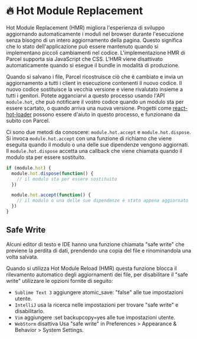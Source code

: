 # 🔥 Hot Module Replacement

Hot Module Replacement \(HMR\) migliora l'esperienza di sviluppo aggiornando automaticamente i moduli nel browser durante l'esecuzione senza bisogno di un intero aggiornamento della pagina. Questo significa che lo stato dell'applicazione può essere mantenuto quando si implementano piccoli cambiamenti nel codice. L'implementazione HMR di Parcel supporta sia JavaScript che CSS. L'HMR viene disattivato automaticamente quando si esegue il bundle in modalità di produzione.

Quando si salvano i file, Parcel ricostruisce ciò che è cambiato e invia un aggiornamento a tutti i client in esecuzione contenenti il nuovo codice. Il nuovo codice sostituisce la vecchia versione e viene rivalutato insieme a tutti i genitori. Potete agganciarvi a questo processo usando l'API `module.hot`, che può notificare il vostro codice quando un modulo sta per essere scartato, o quando arriva una nuova versione. Progetti come [react-hot-loader](https://github.com/gaearon/react-hot-loader) possono essere d'aiuto in questo processo, e funzionano da subito con Parcel.

Ci sono due metodi da conoscere: `module.hot.accept` e `module.hot.dispose`. Si invoca `module.hot.accept` con una funzione di richiamo che viene eseguita quando il modulo o una delle sue dipendenze vengono aggiornati. Il `module.hot.dispose` accetta una callback che viene chiamata quando il modulo sta per essere sostituito.

```javascript
if (module.hot) {
  module.hot.dispose(function() {
    // il modulo sta per essere sostituito
  })

  module.hot.accept(function() {
    // il modulo o una delle sue dipendenze è stato appena aggiornato
  })
}
```

## Safe Write

Alcuni editor di testo e IDE hanno una funzione chiamata "safe write" che previene la perdita di dati, prendendo una copia del file e rinominandola una volta salvata.

Quando si utilizza Hot Module Reload \(HMR\) questa funzione blocca il rilevamento automatico degli aggiornamenti dei file, per disabilitare il "safe write" utilizzare le opzioni fornite di seguito:

* `Sublime Text 3` aggiungere atomic\_save: "false" alle tue impostazioni utente.
* `IntelliJ` usa la ricerca nelle impostazioni per trovare "safe write" e disabilitarlo.
* `Vim` aggiungere :set backupcopy=yes alle tue impostazioni utente.
* `WebStorm` disattiva Usa "safe write" in Preferences &gt; Appearance & Behavior &gt; System Settings.

